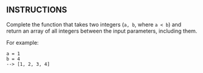 ## INSTRUCTIONS

Complete the function that takes two integers (`a, b`, where `a < b`) and return an array of all integers between the input parameters, including them.

For example:
```
a = 1
b = 4
--> [1, 2, 3, 4]
```
